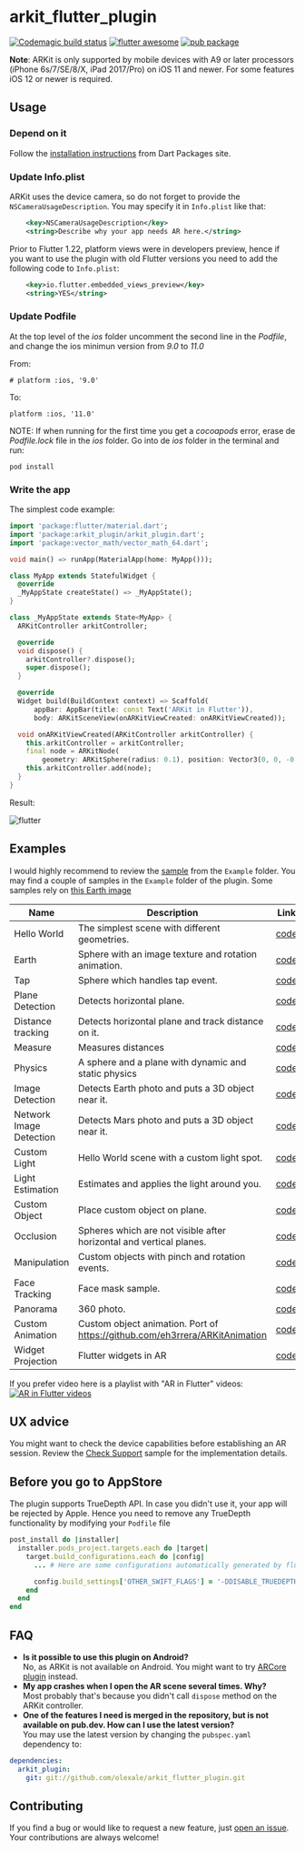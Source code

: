 # arkit_flutter_plugin
[![Codemagic build status](https://api.codemagic.io/apps/5cb0a01178f5790010ab6978/5cb0a01178f5790010ab6977/status_badge.svg)](https://codemagic.io/apps/5cb0a01178f5790010ab6978/5cb0a01178f5790010ab6977/latest_build) [![flutter awesome](https://img.shields.io/badge/Awesome-Flutter-blue.svg?longCache=true&style=flat-square)](https://github.com/Solido/awesome-flutter)
[![pub package](https://img.shields.io/pub/v/arkit_plugin.svg)](https://pub.dartlang.org/packages/arkit_plugin)

**Note**: ARKit is only supported by mobile devices with A9 or later processors (iPhone 6s/7/SE/8/X, iPad 2017/Pro) on iOS 11 and newer. For some features iOS 12 or newer is required.

## Usage

### Depend on it

Follow the [installation instructions](https://pub.dartlang.org/packages/arkit_plugin#-installing-tab-) from Dart Packages site.

### Update Info.plist

ARKit uses the device camera, so do not forget to provide the `NSCameraUsageDescription`. You may specify it in `Info.plist` like that:
```xml
    <key>NSCameraUsageDescription</key>
    <string>Describe why your app needs AR here.</string>
```

Prior to Flutter 1.22, platform views were in developers preview, hence if you want to use the plugin with old Flutter versions you need to add the following code to `Info.plist`:
```xml
    <key>io.flutter.embedded_views_preview</key>
    <string>YES</string>
```

### Update Podfile

At the top level of the _ios_ folder uncomment the second line in the _Podfile_, and change the ios minimun version from _9.0_ to _11.0_

From:
```
# platform :ios, '9.0'
```
To:

```
platform :ios, '11.0'
```

NOTE: If when running for the first time you get a _cocoapods_ error, erase de _Podfile.lock_ file in the _ios_ folder. Go into de _ios_ folder in the terminal and run:
```
pod install
```


### Write the app

The simplest code example:

```dart
import 'package:flutter/material.dart';
import 'package:arkit_plugin/arkit_plugin.dart';
import 'package:vector_math/vector_math_64.dart';

void main() => runApp(MaterialApp(home: MyApp()));

class MyApp extends StatefulWidget {
  @override
  _MyAppState createState() => _MyAppState();
}

class _MyAppState extends State<MyApp> {
  ARKitController arkitController;

  @override
  void dispose() {
    arkitController?.dispose();
    super.dispose();
  }

  @override
  Widget build(BuildContext context) => Scaffold(
      appBar: AppBar(title: const Text('ARKit in Flutter')),
      body: ARKitSceneView(onARKitViewCreated: onARKitViewCreated));

  void onARKitViewCreated(ARKitController arkitController) {
    this.arkitController = arkitController;
    final node = ARKitNode(
        geometry: ARKitSphere(radius: 0.1), position: Vector3(0, 0, -0.5));
    this.arkitController.add(node);
  }
}
```
Result:

![flutter](./demo.gif)

## Examples

I would highly recommend to review the [sample](https://github.com/olexale/arkit_flutter_plugin/blob/master/example/lib/main.dart) from the `Example` folder. You may find a couple of samples in the `Example` folder of the plugin. Some samples rely on [this Earth image](https://upload.wikimedia.org/wikipedia/commons/9/97/The_Earth_seen_from_Apollo_17.jpg)

| Name        | Description                                          | Link | Demo |
|-------------|------------------------------------------------------|------------------------------------------------------|----|
| Hello World | The simplest scene with different geometries.           | [code](https://github.com/olexale/arkit_flutter_plugin/blob/master/example/lib/hello_world.dart)| [twitter](https://twitter.com/OlexaLe/status/1118441432707149824) |
| Earth       | Sphere with an image texture and rotation animation. | [code](https://github.com/olexale/arkit_flutter_plugin/blob/master/example/lib/earth_page.dart) | [twitter](https://twitter.com/OlexaLe/status/1118441432707149824) |
| Tap         | Sphere which handles tap event.                      | [code](https://github.com/olexale/arkit_flutter_plugin/blob/master/example/lib/tap_page.dart) | [twitter](https://twitter.com/OlexaLe/status/1118441432707149824) |
| Plane Detection | Detects horizontal plane. | [code](https://github.com/olexale/arkit_flutter_plugin/blob/master/example/lib/plane_detection_page.dart) | [twitter](https://twitter.com/OlexaLe/status/1118870195743883266) |
| Distance tracking | Detects horizontal plane and track distance on it. | [code](https://github.com/olexale/arkit_flutter_plugin/blob/master/example/lib/distance_tracking_page.dart) | [twitter](https://twitter.com/OlexaLe/status/1121022506180149248) |
| Measure | Measures distances | [code](https://github.com/olexale/arkit_flutter_plugin/blob/master/example/lib/measure_page.dart) | [twitter](https://twitter.com/OlexaLe/status/1121022506180149248) |
| Physics | A sphere and a plane with dynamic and static physics                      | [code](https://github.com/olexale/arkit_flutter_plugin/blob/master/example/lib/physics_page.dart) | [twitter](https://twitter.com/OlexaLe/status/1119233047851884547) |
| Image Detection | Detects Earth photo and puts a 3D object near it. | [code](https://github.com/olexale/arkit_flutter_plugin/blob/master/example/lib/image_detection_page.dart) | [twitter](https://twitter.com/OlexaLe/status/1120287361974378496) |
| Network Image Detection | Detects Mars photo and puts a 3D object near it. | [code](https://github.com/olexale/arkit_flutter_plugin/blob/master/example/lib/network_image_detection_page.dart) | |
| Custom Light | Hello World scene with a custom light spot. | [code](https://github.com/olexale/arkit_flutter_plugin/blob/master/example/lib/custom_light_page.dart) | |
| Light Estimation | Estimates and applies the light around you. | [code](https://github.com/olexale/arkit_flutter_plugin/blob/master/example/lib/light_estimate_page.dart) | [twitter](https://twitter.com/OlexaLe/status/1120671744426221573) |
| Custom Object | Place custom object on plane. | [code](https://github.com/olexale/arkit_flutter_plugin/blob/master/example/lib/custom_object_page.dart) | [twitter](https://twitter.com/OlexaLe/status/1121037162852569090) |
| Occlusion | Spheres which are not visible after horizontal and vertical planes. | [code](https://github.com/olexale/arkit_flutter_plugin/blob/master/example/lib/occlusion_page.dart)|[twitter](https://twitter.com/OlexaLe/status/1121421315364274177) |
| Manipulation | Custom objects with pinch and rotation events. | [code](https://github.com/olexale/arkit_flutter_plugin/blob/master/example/lib/manipulation_page.dart)|[twitter](https://twitter.com/OlexaLe/status/1123893412279791616) |
| Face Tracking | Face mask sample. | [code](https://github.com/olexale/arkit_flutter_plugin/blob/master/example/lib/face_detection_page.dart)|[twitter](https://twitter.com/OlexaLe/status/1143483440278454277) |
| Panorama | 360 photo. | [code](https://github.com/olexale/arkit_flutter_plugin/blob/master/example/lib/panorama_page.dart)|[twitter](https://twitter.com/OlexaLe/status/1154665277654781952) |
| Custom Animation | Custom object animation. Port of https://github.com/eh3rrera/ARKitAnimation | [code](https://github.com/olexale/arkit_flutter_plugin/blob/master/example/lib/custom_animation_page.dart)|[twitter](https://twitter.com/OlexaLe/status/1173587705206366209) |
| Widget Projection | Flutter widgets in AR | [code](https://github.com/olexale/arkit_flutter_plugin/blob/master/example/lib/widget_projection.dart)|[twitter](https://twitter.com/OlexaLe/status/1174678765592567814) |

If you prefer video here is a playlist with "AR in Flutter" videos:
[![AR in Flutter videos](https://img.youtube.com/vi/gOgCdl5_E7k/0.jpg)](https://www.youtube.com/watch?v=MaH4L6R8ZfQ&list=PLjaSBcAZ8TqGoWj3FE96uQ2gGPDGaXbDp "AR in Flutter videos")

## UX advice
You might want to check the device capabilities before establishing an AR session. Review the [Check Support](https://github.com/olexale/arkit_flutter_plugin/blob/master/example/lib/check_support_page.dart) sample for the implementation details.

## Before you go to AppStore
The plugin supports TrueDepth API. In case you didn't use it, your app will be rejected by Apple. Hence you need to remove any TrueDepth functionality by modifying your `Podfile` file
```Ruby
post_install do |installer|
  installer.pods_project.targets.each do |target|
    target.build_configurations.each do |config|
      ... # Here are some configurations automatically generated by flutter

      config.build_settings['OTHER_SWIFT_FLAGS'] = '-DDISABLE_TRUEDEPTH_API'
    end
  end
end
```

## FAQ
- **Is it possible to use this plugin on Android?**  
No, as ARKit is not available on Android. You might want to try [ARCore plugin](https://pub.dev/packages/arcore_flutter_plugin) instead.
- **My app crashes when I open the AR scene several times. Why?**  
Most probably that's because you didn't call `dispose` method on the ARKit controller.
- **One of the features I need is merged in the repository, but is not available on pub.dev. How can I use the latest version?**  
You may use the latest version by changing the `pubspec.yaml` dependency to:
```yaml
dependencies:
  arkit_plugin:
    git: git://github.com/olexale/arkit_flutter_plugin.git
```

## Contributing

If you find a bug or would like to request a new feature, just [open an issue](https://github.com/olexale/arkit_flutter_plugin/issues/new). Your contributions are always welcome!
